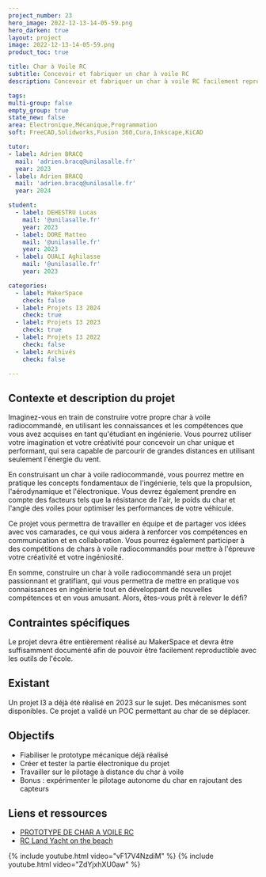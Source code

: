 ```yaml
---
project_number: 23
hero_image: 2022-12-13-14-05-59.png
hero_darken: true
layout: project
image: 2022-12-13-14-05-59.png
product_toc: true

title: Char à Voile RC
subtitle: Concevoir et fabriquer un char à voile RC
description: Concevoir et fabriquer un char à voile RC facilement reproductible et en utilisant le matériel du MakerSpace.

tags: 
multi-group: false
empty_group: true
state_new: false
area: Electronique,Mécanique,Programmation
soft: FreeCAD,Solidworks,Fusion 360,Cura,Inkscape,KiCAD

tutor:
- label: Adrien BRACQ
  mail: 'adrien.bracq@unilasalle.fr'
  year: 2023
- label: Adrien BRACQ
  mail: 'adrien.bracq@unilasalle.fr'
  year: 2024

student:
  - label: DEHESTRU Lucas
    mail: '@unilasalle.fr'
    year: 2023
  - label: DORE Matteo 
    mail: '@unilasalle.fr'
    year: 2023
  - label: OUALI Aghilasse 
    mail: '@unilasalle.fr'
    year: 2023

categories:
  - label: MakerSpace
    check: false
  - label: Projets I3 2024
    check: true
  - label: Projets I3 2023
    check: true
  - label: Projets I3 2022
    check: false
  - label: Archivés
    check: false

---
```


## Contexte et description du projet  

Imaginez-vous en train de construire votre propre char à voile radiocommandé, en utilisant les connaissances et les compétences que vous avez acquises en tant qu'étudiant en ingénierie. Vous pourrez utiliser votre imagination et votre créativité pour concevoir un char unique et performant, qui sera capable de parcourir de grandes distances en utilisant seulement l'énergie du vent.

En construisant un char à voile radiocommandé, vous pourrez mettre en pratique les concepts fondamentaux de l'ingénierie, tels que la propulsion, l'aérodynamique et l'électronique. Vous devrez également prendre en compte des facteurs tels que la résistance de l'air, le poids du char et l'angle des voiles pour optimiser les performances de votre véhicule.

Ce projet vous permettra de travailler en équipe et de partager vos idées avec vos camarades, ce qui vous aidera à renforcer vos compétences en communication et en collaboration. Vous pourrez également participer à des compétitions de chars à voile radiocommandés pour mettre à l'épreuve votre créativité et votre ingéniosité.

En somme, construire un char à voile radiocommandé sera un projet passionnant et gratifiant, qui vous permettra de mettre en pratique vos connaissances en ingénierie tout en développant de nouvelles compétences et en vous amusant. Alors, êtes-vous prêt à relever le défi?

## Contraintes spécifiques

Le projet devra être entièrement réalisé au MakerSpace et devra être suffisamment documenté afin de pouvoir être facilement reproductible avec les outils de l'école.

## Existant

Un projet I3 a déjà été réalisé en 2023 sur le sujet. Des mécanismes sont disponibles. Ce projet a validé un POC permettant au char de se déplacer.

## Objectifs

- Fiabiliser le prototype mécanique déjà réalisé
- Créer et tester la partie électronique du projet
- Travailler sur le pilotage à distance du char à voile
- Bonus : expérimenter le pilotage autonome du char en rajoutant des capteurs 

## Liens et ressources

- [PROTOTYPE DE CHAR A VOILE RC](https://www.youtube.com/watch?v=vF17V4NzdiM)
- [RC Land Yacht on the beach](https://www.youtube.com/watch?v=ZdYjxhXU0aw)

{% include youtube.html video="vF17V4NzdiM" %}
{% include youtube.html video="ZdYjxhXU0aw" %}